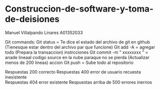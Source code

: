 # Construccion-de-software-y-toma-de-deisiones

Manuel Villalpando Linares
A01352033

Git commands:
Git status = Te dice el estado del archivo de git en github (Tienesque estar dentro del archivo par que funcione)
Git add -A = agregar todo (Prepara la transaccion) instrcciones 
Git commit -m " xxxxxxxx " = anade lineaal codigo source en la nube paraque no se pierda (Actualizar menos de 200 lineas) accion
Git push = Sube todo al repositorio


Respuestas 200 correcto
Respuestas 400 error de usuario recuesta inexistente <br>
Respuestas 404 error existente
Respuestas arriba de 500 errores inernos

